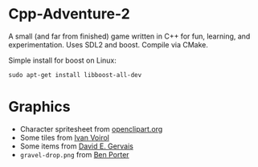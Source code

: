 # Cpp-Adventure-2

A small (and far from finished) game written in C++ for fun, learning, and experimentation. Uses SDL2 and boost. Compile via CMake.

Simple install for boost on Linux:
```
sudo apt-get install libboost-all-dev
```

# Graphics

- Character spritesheet from [openclipart.org](https://openclipart.org/detail/248259/retro-character-sprite-sheet)
- Some tiles from [Ivan Voirol](https://opengameart.org/content/slates-32x32px-orthogonal-tileset-by-ivan-voirol)
- Some items from [David E. Gervais](https://opengameart.org/content/roguelike-tiles-large-collection)
- `gravel-drop.png` from [Ben Porter](https://twitter.com/eigenbom/status/511437340166746112)
